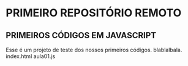 # PRIMEIRO REPOSITÓRIO REMOTO

## PRIMEIROS CÓDIGOS EM JAVASCRIPT
Esse é um projeto de teste dos nossos primeiros códigos. blablalbala.
index.html
aula01.js